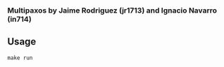 ### Multipaxos by Jaime Rodriguez (jr1713) and Ignacio Navarro (in714)

## Usage
```shell
make run
```


